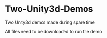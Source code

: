 # Two-Unity3d-Demos
Two Unity3d demos made during spare time

All files need to be downloaded to run the demo
